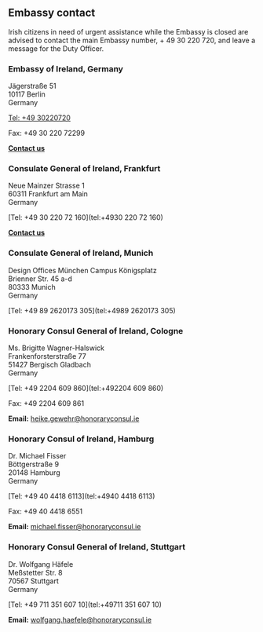 ## Embassy contact

Irish citizens in need of urgent assistance while the Embassy is closed are advised to contact the main Embassy number, + 49 30 220 720, and leave a message for the Duty Officer.

### Embassy of Ireland, Germany

Jägerstraße 51   
10117 Berlin   
Germany

[Tel: +49 30220720](tel:+4930220720)

Fax: +49 30 220 72299

[**Contact us**](/en/germany/berlin/contact/)

### Consulate General of Ireland, Frankfurt

Neue Mainzer Strasse 1   
60311 Frankfurt am Main   
Germany

[Tel: +49 30 220 72 160](tel:+4930 220 72 160)

[**Contact us**](/en/germany/frankfurt/contact/)

### Consulate General of Ireland, Munich

Design Offices München Campus Königsplatz   
Brienner Str. 45 a-d   
80333 Munich   
Germany

[Tel: +49 89 2620173 305](tel:+4989 2620173 305)

### Honorary Consul General of Ireland, Cologne

Ms. Brigitte Wagner-Halswick   
Frankenforsterstraße 77   
51427 Bergisch Gladbach   
Germany

[Tel: +49 2204 609 860](tel:+492204 609 860)

Fax: +49 2204 609 861

**Email:** [heike.gewehr@honoraryconsul.ie](mailto:heike.gewehr@honoraryconsul.ie)

### Honorary Consul of Ireland, Hamburg

Dr. Michael Fisser   
Böttgerstraße 9   
20148 Hamburg   
Germany

[Tel: +49 40 4418 6113](tel:+4940 4418 6113)

Fax: +49 40 4418 6551

**Email:** [michael.fisser@honoraryconsul.ie](mailto:michael.fisser@honoraryconsul.ie)

### Honorary Consul General of Ireland, Stuttgart

Dr. Wolfgang Häfele   
Meßstetter Str. 8   
70567 Stuttgart   
Germany

[Tel: +49 711 351 607 10](tel:+49711 351 607 10)

**Email:** [wolfgang.haefele@honoraryconsul.ie](mailto:wolfgang.haefele@honoraryconsul.ie)